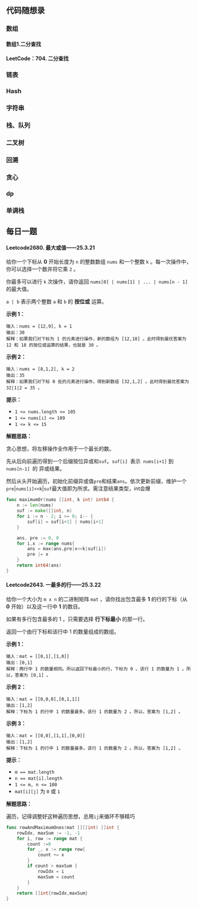 ## 代码随想录

### 数组

#### 数组1.二分查找

**LeetCode：704. 二分查找**



### 链表

### Hash

### 字符串

### 栈、队列

### 二叉树

### 回溯

### 贪心

### dp

### 单调栈

## 每日一题

#### Leetcode2680. 最大或值——25.3.21

给你一个下标从 **0** 开始长度为 `n` 的整数数组 `nums` 和一个整数 `k` 。每一次操作中，你可以选择一个数并将它乘 `2` 。

你最多可以进行 `k` 次操作，请你返回 `nums[0] | nums[1] | ... | nums[n - 1]` 的最大值。

`a | b` 表示两个整数 `a` 和 `b` 的 **按位或** 运算。

 

**示例 1：**

```
输入：nums = [12,9], k = 1
输出：30
解释：如果我们对下标为 1 的元素进行操作，新的数组为 [12,18] 。此时得到最优答案为 12 和 18 的按位或运算的结果，也就是 30 。
```

**示例 2：**

```
输入：nums = [8,1,2], k = 2
输出：35
解释：如果我们对下标 0 处的元素进行操作，得到新数组 [32,1,2] 。此时得到最优答案为 32|1|2 = 35 。
```

 

**提示：**

- `1 <= nums.length <= 105`
- `1 <= nums[i] <= 109`
- `1 <= k <= 15`

**解题思路：**

贪心思想，将左移操作全作用于一个最长的数。

先从后向前遍历得到一个后缀按位异或和`suf`。`suf[i] `表示` nums[i+1]` 到 `nums[n-1] `的 异或结果。

然后从头开始遍历，初始化前缀异或值`pre`和结果`ans`。依次更新前缀，维护一个`pre`|`nums[i]<<k`|`suf`最大值即为所求。需注意结果类型，int会爆


```go
func maximumOr(nums []int, k int) int64 {
    n := len(nums)
    suf := make([]int, n)
    for i := n - 2; i >= 0; i-- {
        suf[i] = suf[i+1] | nums[i+1]
    }

    ans, pre := 0, 0
    for i,x := range nums{
        ans = max(ans,pre|x<<k|suf[i])
        pre |= x
    }
    return int64(ans)
}
```

#### Leetcode2643. 一最多的行——25.3.22

给你一个大小为 `m x n` 的二进制矩阵 `mat` ，请你找出包含最多 **1** 的行的下标（从 **0** 开始）以及这一行中 **1** 的数目。

如果有多行包含最多的 1 ，只需要选择 **行下标最小** 的那一行。

返回一个由行下标和该行中 1 的数量组成的数组。

 

**示例 1：**

```
输入：mat = [[0,1],[1,0]]
输出：[0,1]
解释：两行中 1 的数量相同。所以返回下标最小的行，下标为 0 。该行 1 的数量为 1 。所以，答案为 [0,1] 。 
```

**示例 2：**

```
输入：mat = [[0,0,0],[0,1,1]]
输出：[1,2]
解释：下标为 1 的行中 1 的数量最多。该行 1 的数量为 2 。所以，答案为 [1,2] 。
```

**示例 3：**

```
输入：mat = [[0,0],[1,1],[0,0]]
输出：[1,2]
解释：下标为 1 的行中 1 的数量最多。该行 1 的数量为 2 。所以，答案为 [1,2] 。
```

**提示：**

- `m == mat.length` 
- `n == mat[i].length` 
- `1 <= m, n <= 100` 
- `mat[i][j]` 为 `0` 或 `1`

**解题思路：**

遍历，记得调整好这种遍历思想，总用`ij`来循环不够精巧

```go
func rowAndMaximumOnes(mat [][]int) []int {
    rowIdx, maxSum := -1, -1
    for i, row := range mat {
        count :=0
        for _, x := range row{
            count += x
        }
        if count > maxSum {
            rowIdx = i
            maxSum = count
        }
    }
    return []int{rowIdx,maxSum}
}
```

